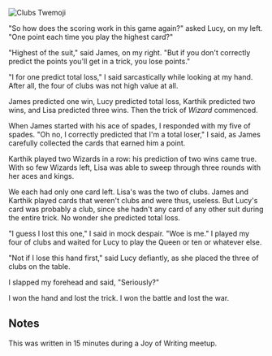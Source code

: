 ![Clubs Twemoji](/j-mutual-defiance/attachments/thumbnail.svg)

"So how does the scoring work in this game again?" asked Lucy, on my left. "One point each time you play the highest card?"

"Highest of the suit," said James, on my right. "But if you don't correctly predict the points you'll get in a trick, you lose points."

"I for one predict total loss," I said sarcastically while looking at my hand. After all, the four of clubs was not high value at all.

James predicted one win, Lucy predicted total loss, Karthik predicted two wins, and Lisa predicted three wins. Then the trick of *Wizard* commenced.

When James started with his ace of spades, I responded with my five of spades. "Oh no, I correctly predicted that I'm a total loser," I said, as James carefully collected the cards that earned him a point.

Karthik played two Wizards in a row: his prediction of two wins came true. With so few Wizards left, Lisa was able to sweep through three rounds with her aces and kings.

We each had only one card left. Lisa's was the two of clubs. James and Karthik played cards that weren't clubs and were thus, useless. But Lucy's card was probably a club, since she hadn't any card of any other suit during the entire trick. No wonder she predicted total loss.

"I guess I lost this one," I said in mock despair. "Woe is me." I played my four of clubs and waited for Lucy to play the Queen or ten or whatever else.

"Not if I lose this hand first," said Lucy defiantly, as she placed the three of clubs on the table.

I slapped my forehead and said, "Seriously?"

I won the hand and lost the trick. I won the battle and lost the war.

## Notes

This was written in 15 minutes during a Joy of Writing meetup.